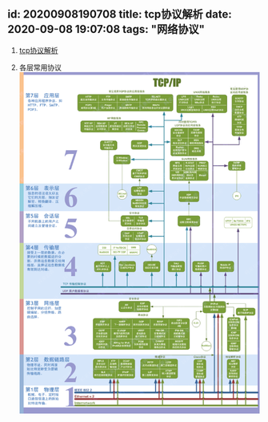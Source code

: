 id: 20200908190708
title: tcp协议解析
date: 2020-09-08 19:07:08
tags: "网络协议"
---------

1. [tcp协议解析](https://juejin.im/post/6844903510509633550)

1. 各层常用协议
![各层常用协议](/imgs/420532-20190403103254194-2100386349.png)